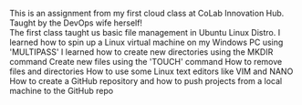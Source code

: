 This is an assignment from my first cloud class at CoLab Innovation Hub. Taught by the DevOps wife herself! <br>
The first class taught us basic file management in Ubuntu Linux Distro. 
I learned how to spin up a Linux virtual machine on my Windows PC using 'MULTIPASS'
I learned how to create new directories using the MKDIR command
Create new files using the 'TOUCH' command
How to remove files and directories
How to use some Linux text editors like VIM and NANO
How to create a GitHub repository and how to push projects from a local machine to the GitHub repo
